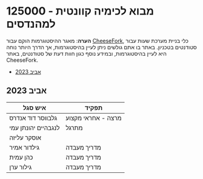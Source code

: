 # 125000 - מבוא לכימיה קוונטית למהנדסים

**הערה**: מאגר ההיסטוגרמות הוקם עבור [CheeseFork](https://cheesefork.cf/), כלי בניית מערכת שעות עבור סטודנטים בטכניון. באתר בו אתם גולשים ניתן לעיין בהיסטוגרמות, אך הדרך היותר נוחה היא לעיין בהיסטוגרמות, ובמידע נוסף כגון חוות דעת של סטודנטים, באתר CheeseFork.

* [אביב 2023](#202202)

<h2 id="202202">אביב 2023</h2>

| איש סגל | תפקיד |
| ---- | ---- |
| גלבווסר דוד אנדרס | מרצה - אחראי מקצוע |
| לנגבהיים יהונתן עמי | מתרגל |
| אוסקר עליזה |  |
| גילדור אמיר | מדריך מעבדה |
| כהן עמית | מדריך מעבדה |
| גילור ערן | מדריך מעבדה |

